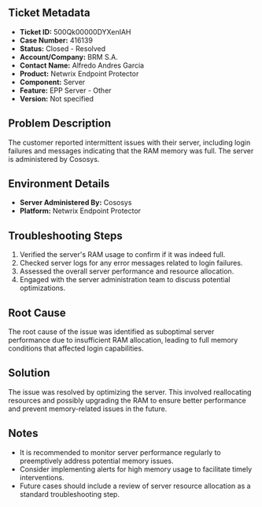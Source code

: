 ## Ticket Metadata
- **Ticket ID:** 500Qk00000DYXenIAH
- **Case Number:** 416139
- **Status:** Closed - Resolved
- **Account/Company:** BRM S.A.
- **Contact Name:** Alfredo Andres Garcia
- **Product:** Netwrix Endpoint Protector
- **Component:** Server
- **Feature:** EPP Server - Other
- **Version:** Not specified

## Problem Description
The customer reported intermittent issues with their server, including login failures and messages indicating that the RAM memory was full. The server is administered by Cososys.

## Environment Details
- **Server Administered By:** Cososys
- **Platform:** Netwrix Endpoint Protector

## Troubleshooting Steps
1. Verified the server's RAM usage to confirm if it was indeed full.
2. Checked server logs for any error messages related to login failures.
3. Assessed the overall server performance and resource allocation.
4. Engaged with the server administration team to discuss potential optimizations.

## Root Cause
The root cause of the issue was identified as suboptimal server performance due to insufficient RAM allocation, leading to full memory conditions that affected login capabilities.

## Solution
The issue was resolved by optimizing the server. This involved reallocating resources and possibly upgrading the RAM to ensure better performance and prevent memory-related issues in the future.

## Notes
- It is recommended to monitor server performance regularly to preemptively address potential memory issues.
- Consider implementing alerts for high memory usage to facilitate timely interventions.
- Future cases should include a review of server resource allocation as a standard troubleshooting step.